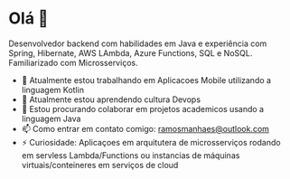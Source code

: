 # Olá 👋

Desenvolvedor backend com habilidades em Java e experiência com Spring, Hibernate, AWS LAmbda, Azure Functions, SQL e NoSQL. Familiarizado com Microsserviços. 

- 🔭 Atualmente estou trabalhando em Aplicacoes Mobile utilizando a linguagem Kotlin
- 🌱 Atualmente estou aprendendo cultura Devops
- 👯 Estou procurando colaborar em projetos academicos usando a linguagem Java
- 📫 Como entrar em contato comigo: ramosmanhaes@outlook.com
- ⚡ Curiosidade: Aplicaçoes em arquitutera de microsserviços rodando em servless Lambda/Functions ou instancias de máquinas virtuais/conteineres em serviços de cloud

